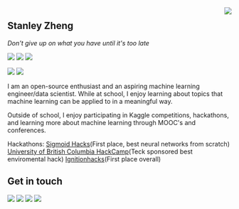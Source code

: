 <a href="#">
<img align="right" src="https://github-readme-stats.vercel.app/api?username=stanleyjzheng&show_icons=true&hide_border=true&icon_color=586069&title_color=a0a9af">
</a>

## Stanley Zheng

*Don't give up on what you have until it's too late*

![](https://komarev.com/ghpvc/?username=stanleyjzheng)
![](https://img.shields.io/badge/-Python-333?style=flat-square&logo=Python&logoColor=fff)
![](https://img.shields.io/badge/-R-165caa?style=flat-square&logo=R&logoColor=fff)

![](https://img.shields.io/badge/-PyTorch-e34f26?style=flat-square&logo=PyTorch&logoColor=fff)
![](https://img.shields.io/badge/-TensorFlow-FF6F00?style=flat-square&logo=TensorFlow&logoColor=fff)

I am an open-source enthusiast and an aspiring machine learning engineer/data scientist. While at school, I enjoy learning about topics that machine learning can be applied to in a meaningful way. 

Outside of school, I enjoy participating in Kaggle competitions, hackathons, and learning more about machine learning through MOOC's and conferences.

Hackathons:
[Sigmoid Hacks](https://devpost.com/software/pulse-it)(First place, best neural networks from scratch)
[University of British Columbia HackCamp](https://devpost.com/software/drought-watch)(Teck sponsored best enviromental hack)
[Ignitionhacks](https://devpost.com/software/project-sigma-submission-nlp)(First place overall)

## Get in touch

[![](https://img.shields.io/badge/-Email-D44638?style=flat-square&logo=Mail.RU&logoColor=white&labelColor=c14438)](mailto:stanleyjzheng@gmail.com)
[![](https://img.shields.io/badge/-LinkedIn-0E76A8?style=flat-square&logo=LinkedIn&logoColor=fff)](https://www.linkedin.com/in/stanleyjzheng/)
[![](https://img.shields.io/badge/-Kaggle-20beff?style=flat-square&logo=Kaggle&logoColor=fff)](https://www.kaggle.com/stanleyjzheng)
[![](https://img.shields.io/badge/-Devpost-003e54?style=flat-square&logo=Devpost&logoColor=fff)](https://devpost.com/StanleyjZheng)
